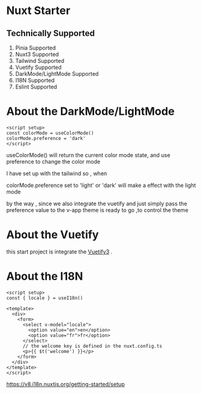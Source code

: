 # Nuxt Starter

## Technically Supported

1. Pinia Supported
2. Nuxt3 Supported
3. Tailwind Supported
4. Vuetify Supported
5. DarkMode/LightMode Supported
6. I18N Supported
7. Eslint Supported

# About the DarkMode/LightMode

```vue
<script setup>
const colorMode = useColorMode()
colorMode.preference = 'dark'
</script>
```

useColorMode() will return the current color mode state, and use preference to change the color mode

I have set up with the tailwind so , when

colorMode.preference set to 'light' or 'dark' will make a effect with the light mode

by the way , since we also integrate the vuetify
and just simply pass the preference value to the
v-app theme is ready to go ,to control the theme

# About the Vuetify

this start project is integrate the [Vuetify3](https://next.vuetifyjs.com/en/) .

# About the I18N

```vue
<script setup>
const { locale } = useI18n()

<template>
  <div>
    <form>
      <select v-model="locale">
        <option value="en">en</option>
        <option value="fr">fr</option>
      </select>
      // the welcome key is defined in the nuxt.config.ts
      <p>{{ $t('welcome') }}</p>
    </form>
  </div>
</template>
</script>
```

https://v8.i18n.nuxtjs.org/getting-started/setup
